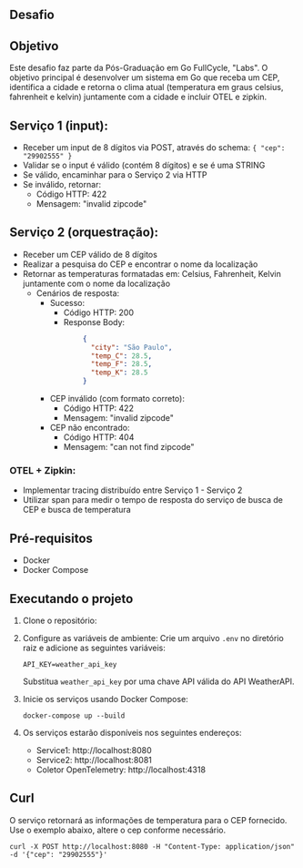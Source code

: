 ## Desafio

## Objetivo
Este desafio faz parte da Pós-Graduação em Go FullCycle, "Labs". O objetivo principal é desenvolver um sistema em Go que receba um CEP, identifica a cidade e retorna o clima atual (temperatura em graus
celsius, fahrenheit e kelvin) juntamente com a cidade e incluir OTEL e zipkin. 

## Serviço 1 (input):

- Receber um input de 8 dígitos via POST, através do schema: `{ "cep": "29902555" }`
- Validar se o input é válido (contém 8 dígitos) e se é uma STRING
- Se válido, encaminhar para o Serviço 2 via HTTP
- Se inválido, retornar:
	- Código HTTP: 422
	- Mensagem: "invalid zipcode"

## Serviço 2 (orquestração):

- Receber um CEP válido de 8 dígitos
- Realizar a pesquisa do CEP e encontrar o nome da localização
- Retornar as temperaturas formatadas em: Celsius, Fahrenheit, Kelvin juntamente com o nome da localização
	- Cenários de resposta:
		- Sucesso:
			- Código HTTP: 200
			- Response Body:
		  ``` json
				  {
					"city": "São Paulo",
					"temp_C": 28.5,
					"temp_F": 28.5,
					"temp_K": 28.5
				  }
		  ```
		- CEP inválido (com formato correto):
			- Código HTTP: 422
			- Mensagem: "invalid zipcode"
		- CEP não encontrado:
			- Código HTTP: 404
			- Mensagem: "can not find zipcode"

### OTEL + Zipkin:

- Implementar tracing distribuído entre Serviço 1 - Serviço 2
- Utilizar span para medir o tempo de resposta do serviço de busca de CEP e busca de temperatura

## Pré-requisitos

- Docker
- Docker Compose

## Executando o projeto

1. Clone o repositório:

2. Configure as variáveis de ambiente:
   Crie um arquivo `.env` no diretório raiz e adicione as seguintes variáveis:
   ```
   API_KEY=weather_api_key
   ```
   Substitua `weather_api_key` por uma chave API válida do API WeatherAPI.

3. Inicie os serviços usando Docker Compose:
   ```
   docker-compose up --build
   ```

4. Os serviços estarão disponíveis nos seguintes endereços:
	- Service1: http://localhost:8080
	- Service2: http://localhost:8081
	- Coletor OpenTelemetry: http://localhost:4318

## Curl

O serviço retornará as informações de temperatura para o CEP fornecido. Use o exemplo abaixo, altere o cep conforme necessário.


```
curl -X POST http://localhost:8080 -H "Content-Type: application/json" -d '{"cep": "29902555"}'
```